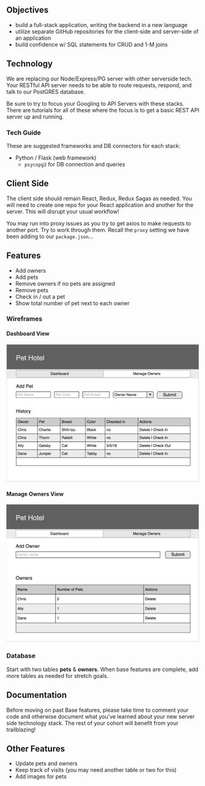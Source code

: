 ## Objectives

- build a full-stack application, writing the backend in a new language
- utilize separate GitHub repositories for the client-side and server-side of an application
- build confidence w/ SQL statements for CRUD and 1-M joins

## Technology

We are replacing our Node/Express/PG server with other serverside tech. Your RESTful API server needs to be able to route requests, respond, and talk to our PostGRES database.

Be sure to try to focus your Googling to API Servers with these stacks. There are tutorials for all of these where the focus is to get a basic REST API server up and running.

### Tech Guide

These are suggested frameworks and DB connectors for each stack:

- Python / Flask (web framework)
  - `psycopg2` for DB connection and queries


## Client Side

The client side should remain React, Redux, Redux Sagas as needed. You will need to create one repo for your React application and another for the server. This will disrupt your usual workflow!

You may run into proxy issues as you try to get axios to make requests to another port. Try to work through them. Recall the `proxy` setting we have been adding to our `package.json`...

## Features

- Add owners
- Add pets
- Remove owners if no pets are assigned
- Remove pets
- Check in / out a pet
- Show total number of pet next to each owner

### Wireframes

#### Dashboard View

![Add Entry Page](page-one.png)

#### Manage Owners View

![Add Entry Page](page-two.png)

### Database

Start with two tables **pets** & **owners**. When base features are complete, add more tables as needed for stretch goals.

## Documentation

Before moving on past Base features, please take time to comment your code and otherwise document what you've learned about your new server side technology stack. The rest of your cohort will benefit from your trailblazing!

## Other Features

- Update pets and owners
- Keep track of visits (you may need another table or two for this)
- Add images for pets
